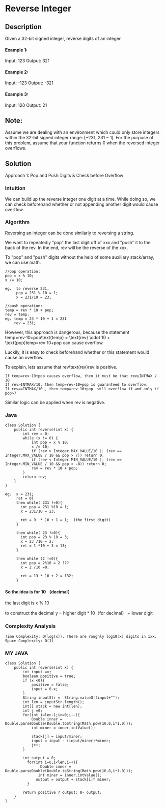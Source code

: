 # Reverse Integer
## Description
Given a 32-bit signed integer, reverse digits of an integer.

#### Example 1:

Input: 123
Output: 321

#### Example 2:

Input: -123
Output: -321

#### Example 3:

Input: 120
Output: 21

## Note:
Assume we are dealing with an environment which could only store integers within the 32-bit signed integer range: [−231,  231 − 1]. For the purpose of this problem, assume that your function returns 0 when the reversed integer overflows.

## Solution
Approach 1: Pop and Push Digits & Check before Overflow

### Intuition

We can build up the reverse integer one digit at a time. While doing so, we can check beforehand whether or not appending another digit would cause overflow.

### Algorithm

Reversing an integer can be done similarly to reversing a string.

We want to repeatedly "pop" the last digit off of xxx and "push" it to the back of the rev. In the end, rev will be the reverse of the xxx.

To "pop" and "push" digits without the help of some auxiliary stack/array, we can use math.

```
//pop operation:
pop = x % 10;
x /= 10;

eg.  to reverse 231,  
     pop = 231 % 10 = 1;
     x = 231/10 = 23;

//push operation:
temp = rev * 10 + pop;
rev = temp;
eg. temp = 23 * 10 + 1 = 231
    rev = 231;
```

However, this approach is dangerous, because the statement temp=rev⋅10+pop\text{temp} = \text{rev} \cdot 10 + \text{pop}temp=rev⋅10+pop can cause overflow.

Luckily, it is easy to check beforehand whether or this statement would cause an overflow.

To explain, lets assume that rev\text{rev}rev is positive.

    If temp=rev⋅10+pop causes overflow, then it must be that rev≥INTMAX / 10
    If rev>INTMAX/10, then temp=rev⋅10+pop is guaranteed to overflow.
    If rev==INTMAX/10 ​, then temp=rev⋅10+pop  will overflow if and only if pop>7

Similar logic can be applied when rev is negative.


### Java
```
class Solution {
    public int reverse(int x) {
        int rev = 0;
        while (x != 0) {
            int pop = x % 10;
            x /= 10;
            if (rev > Integer.MAX_VALUE/10 || (rev == Integer.MAX_VALUE / 10 && pop > 7)) return 0;
            if (rev < Integer.MIN_VALUE/10 || (rev == Integer.MIN_VALUE / 10 && pop < -8)) return 0;
            rev = rev * 10 + pop;
        }
        return rev;
    }
}

eg.  x = 231;
     ret = 0l
     then while( 231 !=0){
       int pop = 231 %10 = 1;
       x = 231/10 = 23;

       ret = 0  * 10 + 1 = 1;  (the first digit)
     }

     then while( 23 !=0){
       int pop = 23 % 10 = 3;
       x = 23 /10 = 2;
       ret = 1 *10 + 3 = 13;
     }

     then while (2 !=0){
       int pop = 2%10 = 2 ???
       x = 2 /10 =0;

       ret = 13 * 10 + 2 = 132;
     }
```

#### So the idea is for 10 （decimal）
the last digit is x % 10

to construct the decimal   y = higher digit  * 10（for decimal） + lower digit


### Complexity Analysis

    Time Complexity: O(log(x)). There are roughly log10(x) digits in xxx.
    Space Complexity: O(1)



### MY JAVA
```
class Solution {
    public int reverse(int x) {
        int input =x;
        boolean positive = true;
        if (x <0){
            positive = false;
            input = 0-x;
        }
        String inputStr =  String.valueOf(input+"");
        int len = inputStr.length();      
        int[] stack = new int[len];
        int j =0;
        for(int i=len-1;i>=0;i--){
            Double inner = Double.parseDouble(Double.toString(Math.pow(10.0,i*1.0)));
            int miner = inner.intValue();

            stack[j] = input/miner;
            input = input - (input/miner)*miner;
            j++;           
        }

        int output = 0;
          for(int i=0;i<len;i++){
                Double inner = Double.parseDouble(Double.toString(Math.pow(10.0,i*1.0)));
               int miner = inner.intValue();
              output = output + stack[i]* miner;
          }

        return positive ? output: 0- output;
    }
}
```
